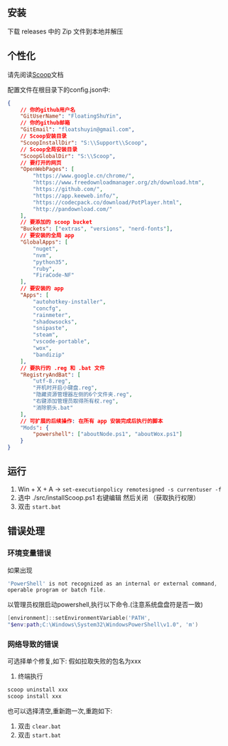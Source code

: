 ﻿## 安装
下载 releases 中的 Zip 文件到本地并解压

## 个性化
请先阅读[Scoop](https://github.com/lukesampson/scoop)文档

配置文件在根目录下的config.json中:
```json
{
	// 你的github用户名
	"GitUserName": "FloatingShuYin",
	// 你的github邮箱
	"GitEmail": "floatshuyin@gmail.com",
	// Scoop安装目录
	"ScoopInstallDir": "S:\\Support\\Scoop",
	// Scoop全局安装目录
	"ScoopGlobalDir": "S:\\Scoop",
	// 要打开的网页
	"OpenWebPages": [
		"https://www.google.cn/chrome/",
		"https://www.freedownloadmanager.org/zh/download.htm",
		"https://github.com/",
		"https://app.keeweb.info/",
		"https://codecpack.co/download/PotPlayer.html",
		"http://pandownload.com/"
	],
	// 要添加的 scoop bucket
	"Buckets": ["extras", "versions", "nerd-fonts"],
	// 要安装的全局 app
	"GlobalApps": [
		"nuget",
		"nvm",
		"python35",
		"ruby",
		"FiraCode-NF"
	],
	// 要安装的 app
	"Apps": [
		"autohotkey-installer",
		"concfg",
		"rainmeter",
		"shadowsocks",
		"snipaste",
		"steam",
		"vscode-portable",
		"wox",
		"bandizip"
	],
	// 要执行的 .reg 和 .bat 文件
	"RegistryAndBat": [
		"utf-8.reg",
		"开机时开启小键盘.reg",
		"隐藏资源管理器左侧的6个文件夹.reg",
		"右键添加管理员取得所有权.reg",
		"消除箭头.bat"
	],
	// 可扩展的后续操作: 在所有 app 安装完成后执行的脚本
	"Mods": {
		"powershell": ["aboutNode.ps1", "aboutWox.ps1"]
	}
}
```
## 运行
1. Win + X + A -> `set-executionpolicy remotesigned -s currentuser -f`
2. 选中 ./src/installScoop.ps1  右键编辑 然后关闭 （获取执行权限）
3. 双击 `start.bat`
## 错误处理

### 环境变量错误
如果出现
```powershell
'PowerShell' is not recognized as an internal or external command,
operable program or batch file.
```
以管理员权限启动powershell,执行以下命令.(注意系统盘盘符是否一致)
```powershell
[environment]::setEnvironmentVariable('PATH',
"$env:path;C:\Windows\System32\WindowsPowerShell\v1.0", 'm')
```

### 网络导致的错误
可选择单个修复,如下:
假如拉取失败的包名为xxx
1. 终端执行
```powershell
scoop uninstall xxx
scoop install xxx
```

也可以选择清空,重新跑一次,重跑如下:

1. 双击 `clear.bat`
2. 双击 `start.bat`



